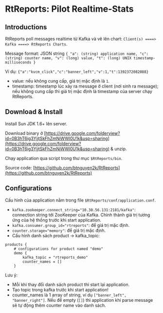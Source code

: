 RtReports: Pilot Realtime-Stats
===============================

Introductions
-------------
RtReports poll messages realtime từ Kafka và vẽ lên chart: `Client(s) ====> Kafka ====> RtReports Charts`.

Message format: JSON string
`{
    "a": (string) application name,
    "c": (string) counter name,
    "v": (long) value,
    "t": (long) UNIX timestamp-milliseconds
}`

Ví dụ: `{"a":"kvcm_click","c":"banner_left","v":1,"t":1392372082088}`

- value: nếu không cung cấp, giá trị mặc định là `1`.
- timestamp: timestamp lúc xảy ra message ở client (nơi sinh ra message); nếu không cung cấp thì giá trị mặc định là timestamp của server chạy RtReports.


Download & Install
------------------
Install Sun JDK 1.6+ lên server.

Download binary ở [https://drive.google.com/folderview?id=0B3hT6ig3YjjtSkFhZmNiWWl0U1k&usp=sharing](https://drive.google.com/folderview?id=0B3hT6ig3YjjtSkFhZmNiWWl0U1k&usp=sharing) & unzip.

Chạy application qua script trong thư mục `$RtReports/bin`.

Source code: [https://github.com/btnguyen2k/RtReports](https://github.com/btnguyen2k/RtReports)


Configurations
--------------
Cấu hình của application nằm trong file `$RtReports/conf/application.conf`.

- `kafka.zookeeper.connect_string="10.30.56.131:2181/kafka"`: connection string tới ZooKeeper của Kafka. Chỉnh thành giá trị tương ứng của hệ thống trước khi start application.
- `kafka.consumer.group_id="rtreports"`: để giá trị mặc định.
- `counter.storage="memory"`: để giá trị mặc định.
- Cấu hình danh sách product -> kafka_topic:

```
products {
	# configurations for product named "demo"
	demo {
		kafka_topic = "rtreports_demo"
		counter_names = []
	}
```

Lưu ý:

- Mỗi khi thay đổi danh sách product thì start lại application.
- Tạo topic trong kafka trước khi start application!
- counter_names là 1 array of string, ví dụ `["banner_left", "banner_right"]`. Nếu để empty (`[]`) thì application khi parse message sẽ tự động thêm counter name vào danh sách.
